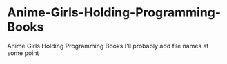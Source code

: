 # Anime-Girls-Holding-Programming-Books
Anime Girls Holding Programming Books
I'll probably add file names at some point
